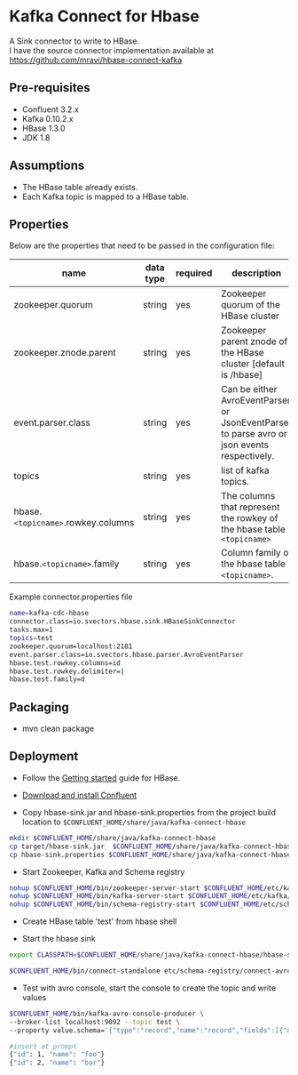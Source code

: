# Kafka Connect for Hbase

A Sink connector to write to HBase.  
I have the source connector implementation available at https://github.com/mravi/hbase-connect-kafka

## Pre-requisites
* Confluent 3.2.x
* Kafka 0.10.2.x
* HBase 1.3.0
* JDK 1.8

## Assumptions
* The HBase table already exists.
* Each Kafka topic is mapped to a HBase table.


## Properties 

Below are the properties that need to be passed in the configuration file:

name | data type | required | description
-----|-----------|----------|------------
zookeeper.quorum | string | yes | Zookeeper quorum of the HBase cluster
zookeeper.znode.parent | string | yes | Zookeeper parent znode of the HBase cluster [default is /hbase]
event.parser.class | string | yes | Can be either AvroEventParser or JsonEventParser to parse avro or json events respectively.
topics | string | yes | list of kafka topics.
hbase.`<topicname>`.rowkey.columns | string | yes | The columns that represent the rowkey of the hbase table `<topicname>`
hbase.`<topicname>`.family | string | yes | Column family of the hbase table `<topicname>`.

Example connector.properties file

```bash
name=kafka-cdc-hbase
connector.class=io.svectors.hbase.sink.HBaseSinkConnector
tasks.max=1
topics=test
zookeeper.quorum=localhost:2181
event.parser.class=io.svectors.hbase.parser.AvroEventParser
hbase.test.rowkey.columns=id
hbase.test.rowkey.delimiter=|
hbase.test.family=d
```

## Packaging
* mvn clean package


## Deployment

* Follow the [Getting started](http://hbase.apache.org/book.html#standalone_dist) guide for HBase.

* [Download and install Confluent](http://www.confluent.io/)

* Copy hbase-sink.jar and hbase-sink.properties from the project build location to `$CONFLUENT_HOME/share/java/kafka-connect-hbase`

```bash
mkdir $CONFLUENT_HOME/share/java/kafka-connect-hbase
cp target/hbase-sink.jar  $CONFLUENT_HOME/share/java/kafka-connect-hbase/
cp hbase-sink.properties $CONFLUENT_HOME/share/java/kafka-connect-hbase/
```

* Start Zookeeper, Kafka and Schema registry

```bash
nohup $CONFLUENT_HOME/bin/zookeeper-server-start $CONFLUENT_HOME/etc/kafka/zookeeper.properties &
nohup $CONFLUENT_HOME/bin/kafka-server-start $CONFLUENT_HOME/etc/kafka/server.properties &
nohup $CONFLUENT_HOME/bin/schema-registry-start $CONFLUENT_HOME/etc/schema-registry/schema-registry.properties &"
```

* Create HBase table 'test' from hbase shell

* Start the hbase sink

```bash
export CLASSPATH=$CONFLUENT_HOME/share/java/kafka-connect-hbase/hbase-sink.jar

$CONFLUENT_HOME/bin/connect-standalone etc/schema-registry/connect-avro-standalone.properties etc/kafka-connect-hbase/hbase-sink.properties
```

* Test with avro console, start the console to create the topic and write values

```bash
$CONFLUENT_HOME/bin/kafka-avro-console-producer \
--broker-list localhost:9092 --topic test \
--property value.schema='{"type":"record","name":"record","fields":[{"name":"id","type":"int"}, {"name":"name", "type": "string"}]}'
```

```bash
#insert at prompt
{"id": 1, "name": "foo"}
{"id": 2, "name": "bar"}
```
